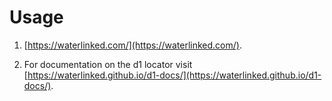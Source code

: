 # Usage

1. [https://waterlinked.com/](https://waterlinked.com/).

2. For documentation on the d1 locator visit [https://waterlinked.github.io/d1-docs/](https://waterlinked.github.io/d1-docs/).